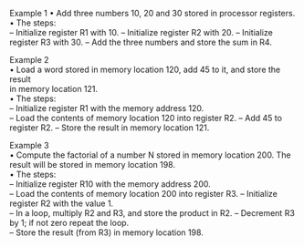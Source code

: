 Example 1
• Add	three	numbers	10,	20	and	30	stored	in	processor	registers.	
• The	steps:	
– Initialize	register	R1	with	10.	
– Initialize	register	R2	with	20.	
– Initialize	register	R3	with	30.	
– Add	the	three	numbers	and	store	the	sum	in	R4.	



Example	2	
• Load	a	word	stored	in	memory	location	120,	add	45	to	it,	and	store	the	result	
in	memory	location	121.	
• The	steps:	
– Initialize	register	R1	with	the	memory	address	120.	
– Load	the	contents	of	memory	location	120	into	register	R2.	
– Add	45	to	register	R2.	
– Store	the	result	in	memory	location	121.


Example	3	
• Compute	the	factorial	of	a	number	N	stored	in	memory	location	200.	The	
result	will	be	stored	in	memory	location	198.	
• The	steps:	
– Initialize	register	R10	with	the	memory	address	200.	
– Load	the	contents	of	memory	location	200	into	register	R3.	
– Initialize	register	R2	with	the	value	1.	
– In	a	loop,	multiply	R2	and	R3,	and	store	the	product	in	R2.	
– Decrement	R3	by	1;	if	not	zero	repeat	the	loop.	
– Store	the	result	(from	R3)	in	memory	location	198.
